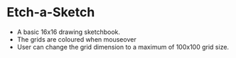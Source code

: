 # Etch-a-Sketch

- A basic 16x16 drawing sketchbook.
- The grids are coloured when mouseover
- User can change the grid dimension to a maximum of 100x100 grid size.

